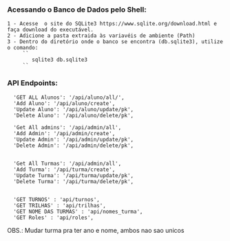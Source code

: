 
### Acessando o  Banco de Dados pelo Shell:

    1 - Acesse  o site do SQLite3 https://www.sqlite.org/download.html e faça download do executável.
    2 - Adicione a pasta extraida às variavéis de ambiente (Path)
    3 - Dentro do diretório onde o banco se encontra (db.sqlite3), utilize o comando:
         ``
            sqlite3 db.sqlite3
         ``


### API Endpoints:
      'GET ALL Alunos': '/api/aluno/all/',
      'Add Aluno': '/api/aluno/create',
      'Update Aluno': '/api/aluno/update/pk',
      'Delete Aluno': '/api/aluno/delete/pk',

      'Get All admins': '/api/admin/all',
      'Add Admin': '/api/admin/create',
      'Update Admin': '/api/admin/update/pk',
      'Delete Admin': '/api/admin/delete/pk',

      
      'Get All Turmas': '/api/admin/all',
      'Add Turma': '/api/turma/create',
      'Update Turma': '/api/turma/update/pk',
      'Delete Turma': '/api/turma/delete/pk',


      'GET TURNOS' : 'api/turnos',
      'GET TRILHAS' : 'api/trilhas',
      'GET NOME DAS TURMAS' : 'api/nomes_turma',
      'GET Roles' : 'api/roles',






OBS.: Mudar turma pra ter ano e nome, ambos nao sao unicos